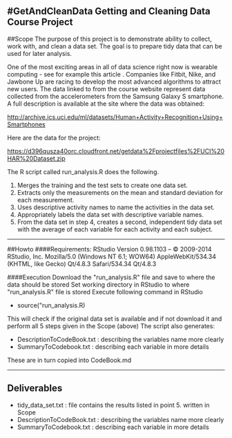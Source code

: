 #GetAndCleanData
Getting and Cleaning Data Course Project
------
##Scope
The purpose of this project is to demonstrate ability to collect, work with, and clean a data set. The goal is to prepare tidy data that can be used for later analysis.

One of the most exciting areas in all of data science right now is wearable computing - see for example this article . Companies like Fitbit, Nike, and Jawbone Up are racing to develop the most advanced algorithms to attract new users. The data linked to from the course website represent data collected from the accelerometers from the Samsung Galaxy S smartphone. A full description is available at the site where the data was obtained: 

http://archive.ics.uci.edu/ml/datasets/Human+Activity+Recognition+Using+Smartphones 

Here are the data for the project: 

https://d396qusza40orc.cloudfront.net/getdata%2Fprojectfiles%2FUCI%20HAR%20Dataset.zip 

The R script called run_analysis.R does the following. 

1. Merges the training and the test sets to create one data set.
2. Extracts only the measurements on the mean and standard deviation for each measurement.
3. Uses descriptive activity names to name the activities in the data set.
4. Appropriately labels the data set with descriptive variable names.
5. From the data set in step 4, creates a second, independent tidy data set with the average of each variable for each activity and each subject.

------
##Howto
####Requirements:
RStudio
Version 0.98.1103 – © 2009-2014 RStudio, Inc.
Mozilla/5.0 (Windows NT 6.1; WOW64) AppleWebKit/534.34 (KHTML, like Gecko) Qt/4.8.3 Safari/534.34 Qt/4.8.3

####Execution
Download the "run_analysis.R" file and save to where the data should be stored
Set working directory in RStudio to where "run_analysis.R" file is stored
Execute following command in RStudio

* source("run_analysis.R)

This will check if the original data set is available and if not download it and perform all 5 steps given in the Scope (above)
The script also generates:

* DescriptionToCodeBook.txt	: describing the variables name more clearly
* SummaryToCodebook.txt		: describing each variable in more details

These are in turn copied into CodeBook.md

------
## Deliverables
+ tidy_data_set.txt			: file contains the results listed in point 5. written in Scope
+ DescriptionToCodeBook.txt	: describing the variables name more clearly
+ SummaryToCodebook.txt		: describing each variable in more details